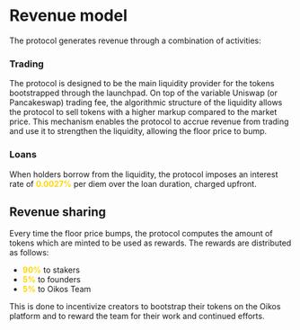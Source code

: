 # Revenue model

The protocol generates revenue through a combination of activities: 

<h3>Trading</h3>

The protocol is designed to be the main liquidity provider for the tokens bootstrapped through the launchpad. On top of the variable Uniswap (or Pancakeswap) trading fee, the algorithmic structure of the liquidity allows the protocol to sell tokens with a higher markup compared to the market price. This mechanism enables the protocol to accrue revenue from trading and use it to strengthen the liquidity, allowing the floor price to bump.

<h3>Loans</h3>

When holders borrow from the liquidity, the protocol imposes an interest rate  of <b style='color:#FFD700'>0.0027%</b> per diem over the loan duration, charged upfront.  


<h2>Revenue sharing</h2>

Every time the floor price bumps, the protocol computes the amount of tokens which are minted to be used as rewards. The rewards are distributed as follows: 

* <b style='color:#FFD700'>90%</b> to stakers 
* <b style='color:#FFD700'>5%</b> to founders
* <b style='color:#FFD700'>5%</b> to Oikos Team

This is done to incentivize creators to bootstrap their tokens on the Oikos platform and to reward the team for their work and continued efforts. 


